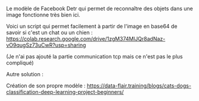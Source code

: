 Le modèle de Facebook Detr qui permet de reconnaître des objets dans une image fonctionne très bien ici.

Voici un script qui permet facilement à partir de l'image en base64 de savoir si c'est un chat ou un chien :
https://colab.research.google.com/drive/1zgM374MlJQr8adNaz-vO9qugSz73uCwR?usp=sharing 


(Je n'ai pas ajouté la partie communication tcp mais ce n'est pas le plus compliqué)

Autre solution : 

Création de son propre modèle : https://data-flair.training/blogs/cats-dogs-classification-deep-learning-project-beginners/
